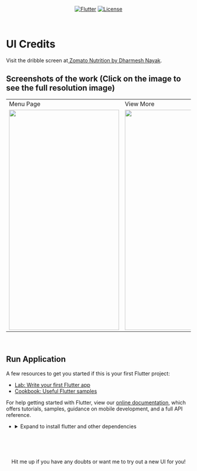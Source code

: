 <p align="center">
<a href=""><img title="Flutter" src="https://img.shields.io/badge/Flutter-2-blue?style=for-the-badge&logo=flutter"></a>
<a href=""><img title="License" src="https://img.shields.io/badge/License-Open Source-brightgreen?style=for-the-badge&logo="></a>
</p>

<br>

# UI Credits 

Visit the dribble screen at<a href="https://dribbble.com/shots/15776537-Zomato-Nutrition/attachments/7583947?mode=media"> Zomato Nutrition
by Dharmesh Nayak</a>.


## Screenshots of the work (Click on the image to see the full resolution image)
<table>
  <tr>
    <td>Menu Page</td>
     <td>View More</td>
     <td>Home Page</td>
  </tr>
  <tr>
    <td><img src="https://github.com/Vignesh0404/Flutter-UI-Kit/blob/main/zomato-nutrition/output/2.jpeg" width=300 height=600></td>
    <td><img src="https://github.com/Vignesh0404/Flutter-UI-Kit/blob/main/zomato-nutrition/output/3.jpeg" width=270 height=600></td>
    <td><img src="https://github.com/Vignesh0404/Flutter-UI-Kit/blob/main/zomato-nutrition/output/1.jpeg" width=270 height=600></td>
  </tr>
 </table>
 <br>
 
 ## Run Application
 
A few resources to get you started if this is your first Flutter project:

- [Lab: Write your first Flutter app](https://flutter.dev/docs/get-started/codelab)
- [Cookbook: Useful Flutter samples](https://flutter.dev/docs/cookbook)

For help getting started with Flutter, view our
[online documentation](https://flutter.dev/docs), which offers tutorials,
samples, guidance on mobile development, and a full API reference.

<ul><li><details>
<summary>Expand to install flutter and other dependencies</b></summary>
<li>Follow this to install <strong><a href="https://flutter.dev/docs/get-started/install">Flutter</a></strong></li>
</ul></li></ul></details></li></ul>
<br>
<br><br>
<p align="center">
  Hit me up if you have any doubts or want me to try out a new UI for you!
</p>
